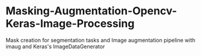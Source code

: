 # Masking-Augmentation-Opencv-Keras-Image-Processing
Mask creation for segmentation tasks and Image augmentation pipeline with imaug and Keras's ImageDataGenerator
